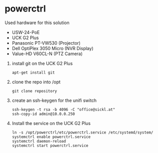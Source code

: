 # powerctrl
<p>Used hardware for this solution</p>
<ul>
  <li>USW-24-PoE</li>
  <li>UCK G2 Plus</li>
  <li>Panasonic PT-VW530 (Projector)</li>
  <li>Dell OptiPlex 3050 Micro (NVR Display)</li>
  <li>Value-HD V60CL-N (PTZ Camera)</li>
</ul>

<ol>
  <li>
    install git on the UCK G2 Plus
    
    apt-get install git

  </li>
  <li>
    clone the repo into /opt
    
    git clone repository 
    
  </li>
  <li>
    create an ssh-keygen for the unifi switch

    ssh-keygen -t rsa -b 4096 -C "office@sickl.at" 
    ssh-copy-id admin@10.0.0.250
    
  </li>
  <li>
    Install the service on the UCK G2 Plus

    ln -s /opt/powerctrl/etc/powerctrl.service /etc/systemd/system/
    systemctrl enable powerctrl.service
    systemctrl daemon-reload
    systemctrl start powerctrl.service
    
  </li>
</ol>
